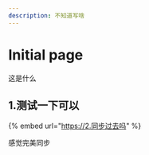 ```yaml
---
description: 不知道写啥
---
```


# Initial page

这是什么

## 1.测试一下可以

{% embed url="https://2.同步过去吗" %}

感觉完美同步

